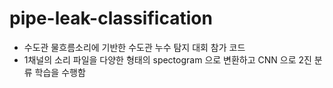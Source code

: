 # pipe-leak-classification
- 수도관 물흐름소리에 기반한 수도관 누수 탐지 대회 참가 코드
- 1채널의 소리 파일을 다양한 형태의 spectogram 으로 변환하고 CNN 으로 2진 분류 학습을 수행함
